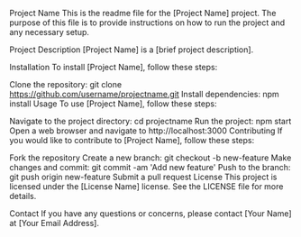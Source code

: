 Project Name
This is the readme file for the [Project Name] project. The purpose of this file is to provide instructions on how to run the project and any necessary setup.

Project Description
[Project Name] is a [brief project description].

Installation
To install [Project Name], follow these steps:

Clone the repository: git clone https://github.com/username/projectname.git
Install dependencies: npm install
Usage
To use [Project Name], follow these steps:

Navigate to the project directory: cd projectname
Run the project: npm start
Open a web browser and navigate to http://localhost:3000
Contributing
If you would like to contribute to [Project Name], follow these steps:

Fork the repository
Create a new branch: git checkout -b new-feature
Make changes and commit: git commit -am 'Add new feature'
Push to the branch: git push origin new-feature
Submit a pull request
License
This project is licensed under the [License Name] license. See the LICENSE file for more details.

Contact
If you have any questions or concerns, please contact [Your Name] at [Your Email Address].

